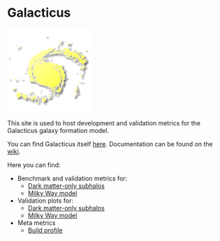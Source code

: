 # Galacticus


![logo](assets/New_Logo_Galaxy_192_Transparent.png)

This site is used to host development and validation metrics for the Galacticus galaxy formation model.

You can find Galacticus itself [here](https://github.com/galacticusorg/galacticus). Documentation can be found on the [wiki](https://github.com/galacticusorg/galacticus/wiki).

Here you can find:

* Benchmark and validation metrics for:
    * [Dark matter-only subhalos](https://galacticusorg.github.io/galacticus/dev/bench/darkMatterOnlySubhalos/)
    * [Milky Way model](https://galacticusorg.github.io/galacticus/dev/bench/milkyWayModel/)
* Validation plots for:
    * [Dark matter-only subhalos](https://galacticusorg.github.io/galacticus/dev/valid/darkMatterOnlySubhalos/)
    * [Milky Way model](https://galacticusorg.github.io/galacticus/dev/valid/milkyWayModel/)
* Meta metrics
    * [Build profile](https://galacticusorg.github.io/galacticus/dev/bench/meta/buildProfile)
